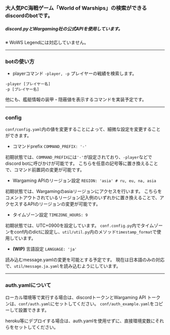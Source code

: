 ### 大人気PC海戦ゲーム「World of Warships」の検索ができるdiscordのbotです。
##### discord.pyとWargaming社の公式APIを使用しています。

※ WoWS Legendには対応していません。

***

### botの使い方

* playerコマンド `-player, -p`
プレイヤーの戦績を検索します。

```
-player [プレイヤー名]
-p [プレイヤー名]
```

他にも、艦艇情報の装甲・隠蔽値を表示するコマンドを実装予定です。

***

### config

`conf/config.yaml`内の値を変更することによって、細微な設定を変更することができます。

* コマンドprefix
`COMMAND_PREFIX: '-'`

初期状態では、`COMMAND_PREFIX`には`'-'`が設定されており、`-player`などでdiscord botに呼びかけが可能です。
こちらを任意の記号等に置き換えることで、コマンド前置詞の変更が可能です。

* Wargaming APIのリージョン設定
`REGION: 'asia' # ru, eu, na, asia`

初期状態では、Wargamingのasiaリージョンにアクセスを行います。
こちらをコメントアウトされているリージョン記入例のいずれかに置き換えることで、アクセスするAPIのリージョンの変更が可能です。

* タイムゾーン設定
`TIMEZONE_HOURS: 9`

初期状態では、UTC+0900を設定しています。
`conf.config.py`内でタイムゾーンをconf内のdictに設定し、`util/util.py`内のメソッド`timestamp_format`で使用しています。

* **(WIP)** 言語設定
`LANGUAGE: 'ja'`

読み込むmessage.yamlの変更を可能とする予定です。
現在は日本語のみの対応で、`util/message.ja.yaml`を読み込むようにしています。

***

### auth.yamlについて

ローカル環境等で実行する場合は、discordトークンとWargaming API トークンは、`conf/auth.yaml`にセットしてください。
`conf/auth_example.yaml`をコピーして設置できます。

heroku等にデプロイする場合は、auth.yamlを使用せずに、直接環境変数にそれらをセットしてください。

